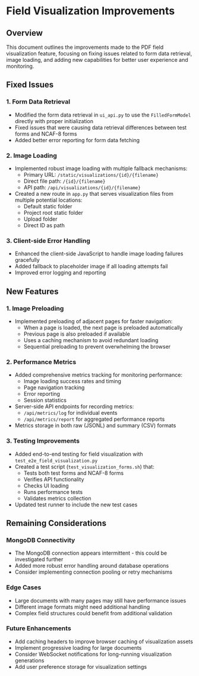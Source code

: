 # Field Visualization Improvements

## Overview
This document outlines the improvements made to the PDF field visualization feature, focusing on fixing issues related to form data retrieval, image loading, and adding new capabilities for better user experience and monitoring.

## Fixed Issues

### 1. Form Data Retrieval
- Modified the form data retrieval in `ui_api.py` to use the `FilledFormModel` directly with proper initialization
- Fixed issues that were causing data retrieval differences between test forms and NCAF-8 forms
- Added better error reporting for form data fetching

### 2. Image Loading
- Implemented robust image loading with multiple fallback mechanisms:
  - Primary URL: `/static/visualizations/{id}/{filename}`
  - Direct file path: `/{id}/{filename}`
  - API path: `/api/visualizations/{id}/{filename}`
- Created a new route in `app.py` that serves visualization files from multiple potential locations:
  - Default static folder
  - Project root static folder
  - Upload folder
  - Direct ID as path

### 3. Client-side Error Handling
- Enhanced the client-side JavaScript to handle image loading failures gracefully
- Added fallback to placeholder image if all loading attempts fail
- Improved error logging and reporting

## New Features

### 1. Image Preloading
- Implemented preloading of adjacent pages for faster navigation:
  - When a page is loaded, the next page is preloaded automatically
  - Previous page is also preloaded if available
  - Uses a caching mechanism to avoid redundant loading
  - Sequential preloading to prevent overwhelming the browser

### 2. Performance Metrics
- Added comprehensive metrics tracking for monitoring performance:
  - Image loading success rates and timing
  - Page navigation tracking
  - Error reporting
  - Session statistics
- Server-side API endpoints for recording metrics:
  - `/api/metrics/log` for individual events
  - `/api/metrics/report` for aggregated performance reports
- Metrics storage in both raw (JSONL) and summary (CSV) formats

### 3. Testing Improvements
- Added end-to-end testing for field visualization with `test_e2e_field_visualization.py`
- Created a test script (`test_visualization_forms.sh`) that:
  - Tests both test forms and NCAF-8 forms
  - Verifies API functionality
  - Checks UI loading
  - Runs performance tests
  - Validates metrics collection
- Updated test runner to include the new test cases

## Remaining Considerations

### MongoDB Connectivity
- The MongoDB connection appears intermittent - this could be investigated further
- Added more robust error handling around database operations
- Consider implementing connection pooling or retry mechanisms

### Edge Cases
- Large documents with many pages may still have performance issues
- Different image formats might need additional handling
- Complex field structures could benefit from additional validation

### Future Enhancements
- Add caching headers to improve browser caching of visualization assets
- Implement progressive loading for large documents
- Consider WebSocket notifications for long-running visualization generations
- Add user preference storage for visualization settings 